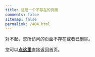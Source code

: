 ```yaml
---
title: 这是一个不存在的页面
comments: false
sitemap: false
permalink: /404.html
---
```

对不起，您所访问的页面不存在或者已删除。

<script data-pjax>
  if (!customElements.get("not-found-counter")) {
    class NotFoundCounter extends HTMLElement {
      constructor() {
        super();
        this.countTime = 5;
        const timeout = document.createElement("span");
        const shadowRoot = this.attachShadow({ mode: 'open' });
        shadowRoot.appendChild(timeout);
        this.count(timeout);
      }
      count(timeout) {
        if (--this.countTime > 0) {
          timeout.textContent = "预计将在约 " + this.countTime + " 秒后返回首页。";
        }
        else if (this.countTime === 0) {
          timeout.textContent = "即将跳转到首页。";
          location.href = '/';
        }
        else if (this.countTime < 0) {
          timeout.remove();
          return;
        }
        setTimeout(() => this.count(timeout), 1000);
      }
    }
    customElements.define("not-found-counter", NotFoundCounter);
  }
</script>

<not-found-counter></not-found-counter>

您可以[**点这里**](/)直接返回首页。